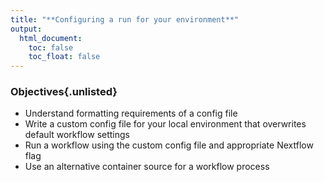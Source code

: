 ```yaml
---
title: "**Configuring a run for your environment**"
output:
  html_document:
    toc: false
    toc_float: false
---
```


<div class="objectives">
  
### Objectives{.unlisted}

- Understand formatting requirements of a config file 
- Write a custom config file for your local environment that overwrites default workflow settings 
- Run a workflow using the custom config file and appropriate Nextflow flag 
- Use an alternative container source for a workflow process  

</div>

